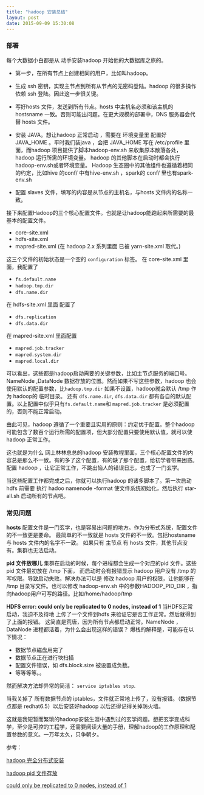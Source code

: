 ```yaml
---
title: "hadoop 安装总结" 
layout: post
date: 2015-09-09 15:30:08
---
```


### 部署
每个大数据小白都是从 动手安装hadoop 开始他的大数据库之旅的。

- 第一步，在所有节点上创建相同的用户，比如叫hadoop。
- 生成 ssh 密钥，实现主节点到所有从节点的无密码登陆。hadoop 的很多操作依赖 ssh 登陆。因此这一步很关键。
- 写好hosts 文件，发送到所有节点。hosts 中主机名必须和该主机的hostsname 一致。否则可能出问题。在更大规模的部署中，DNS 服务器会代替 hosts 文件。
- 安装 JAVA。想让hadoop 正常启动 ，需要在 环境变量里 配置好JAVA_HOME 。平时我们装java ，会把 JAVA_HOME 写在 /etc/profile 里面，而hadoop 项目提供了脚本hadoop-env.sh 来收集原本散落各处，hadoop 运行所需的环境变量。
hadoop 的其他脚本在启动时都会执行hadoop-env.sh或者环境变量。 Hadoop 生态圈中的其他组件也遵循着相同的约定，比如hive 的conf/ 中有hive-env.sh ，spark的 conf/ 里也有spark-env.sh 

- 配置 slaves 文件，填写的内容是从节点的主机名，与hosts 文件内的名称一致。

接下来配置Hadoop的三个核心配置文件。也就是让hadoop能跑起来所需要的最基本的配置文件。
- core-site.xml
- hdfs-site.xml
- mapred-site.xml (在 hadoop 2.x 系列里面 已被 yarn-site.xml 取代。)

这三个文件的初始状态是一个空的 `configuration` 标签。
在 core-site.xml 里面，我配置了

- `fs.default.name` 
- `hadoop.tmp.dir`
- `dfs.name.dir`

在 hdfs-site.xml 里面 配置了

- `dfs.replication`
- `dfs.data.dir`

在 mapred-site.xml 里面配置

- `mapred.job.tracker`
- `mapred.system.dir`
- `mapred.local.dir`

可以看出，这些都是hadoop启动需要的关键参数，比如主节点服务的端口号。NameNode ,DataNode 数据存放的位置。然而如果不写这些参数，hadoop 也会使用默认的配置参数，比`hadoop.tmp.dir` 如果不设置，hadoop就会默认 /tmp 作为 hadoop的 临时目录。
还有 `dfs.name.dir`, `dfs.data.dir` 都有各自的默认配置。以上配置中似乎只有`fs.default.name`和 `mapred.job.tracker` 是必须配置的，否则不能正常启动。

由此可见，hadoop 遵循了一个重要且实用的原则：约定优于配置。整个hadoop 可能包含了数百个运行所需的配置项，但大部分配置只要使用默认值，就可以使hadoop 正常工作。

这也就是为什么 网上林林总总的hadoop 安装教程里面，三个核心配置文件的内容总是那么不一致。有的多了这个配置，有的缺了那个配置，给初学者带来困惑。
配置 hadoop ，让它正常工作，不跳出恼人的错误日志，也成了一门玄学。

当这些配置工作都完成之后，你就可以执行hadoop 的诸多脚本了。第一次启动 hdfs 前需要 执行 hadoo namenode -format 使文件系统初始化，然后执行 star-all.sh 启动所有的节点吧。


### 常见问题
**hosts**
配置文件是一门玄学，也是容易出问题的地方。作为分布式系统，配置文件的不一致更是要命。
最简单的不一致就是 hosts 文件的不一致。包括hostsname 与 hosts 文件内的名字不一致。
如果只有 主节点 有 hosts 文件，其他节点没有。集群也无法启动。

**pid 文件放哪儿**
集群在启动的时候，每个进程都会生成一个对应的pid 文件。这些pid 文件最初放在 /tmp 下面， 而启动时会有报错显示 hadoop 用户没有 /tmp 的写权限。导致启动失败。解决办法可以是 修改 hadoop 用户的权限，让他能够在 /tmp 目录写文件。也可以修改 hadoop-env.sh 中的参数HADOOP_PID_DIR ，指向hadoop用户可写的路径。比如/home/hadoop/tmp

**HDFS error: could only be replicated to 0 nodes, instead of 1**
当HDFS正常启动，我迫不及待地 上传了一个文件到hdfs 来验证它是否工作正常。然后就得到了上面的报错。
这简直是荒唐，因为所有节点都启动正常。NameNode ，DataNode 进程都活着，为什么会出现这样的错误？
爆栈的解释是，可能存在以下情况：

 - 数据节点磁盘用完了
 - 数据节点正在进行块扫描
 - 配置文件错误，如 dfs.block.size 被设置成负数。
 - 等等等等。。 

然而解决方法却异常的简洁： `service iptables stop`.

当我关掉了 所有数据节点的 iptables，文件就正常地上传了，没有报错。（数据节点都是 redhat6.5）以后安装好hadoop 以后还得记得关掉防火墙。

这就是我短暂而繁琐的hadoop安装生涯中遇到过的玄学问题。想把玄学变成科学，至少是可控的工程学，还需要阅读大量的手册，理解hadoop的工作原理和配置参数的意义。一万年太久，只争朝夕。

参考：

[hadoop 完全分布式安装](http://blog.csdn.net/ab198604/article/details/8250461)

[hadoop pid 文件存放](http://www.cnblogs.com/gcczhongduan/p/4297023.html)

[could only be replicated to 0 nodes, instead of 1](http://stackoverflow.com/questions/5293446/hdfs-error-could-only-be-replicated-to-0-nodes-instead-of-1)